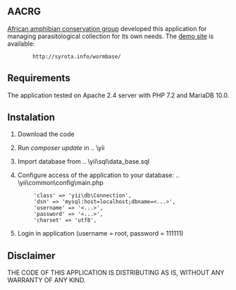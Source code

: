 AACRG
------------

[African amphibian conservation group](http://natural-sciences.nwu.ac.za/african-amphibian-conservation-research-group/aacrg-about) developed this application for managing parasitological collection for its own needs. The [demo site](http://syrota.info/wormbase/) is available:

            http://syrota.info/wormbase/

Requirements
------------

The application tested on Apache 2.4 server with PHP 7.2 and MariaDB 10.0.

Instalation
-----------
1. Download the code
2. Run <i>composer update</i> in .. \yii
3. Import database from .. \yii\sql\data_base.sql
4. Configure access of the application to your database:  .. \yii\common\config\main.php

            'class' => 'yii\db\Connection',
            'dsn' => 'mysql:host=localhost;dbname=<...>',
            'username' => '<...>',
            'password' => '<...>',
            'charset' => 'utf8',
        
5. Login in application (username = root, password = 111111)


Disclaimer
------------
THE CODE OF THIS APPLICATION IS DISTRIBUTING AS IS, WITHOUT ANY WARRANTY OF ANY KIND.
